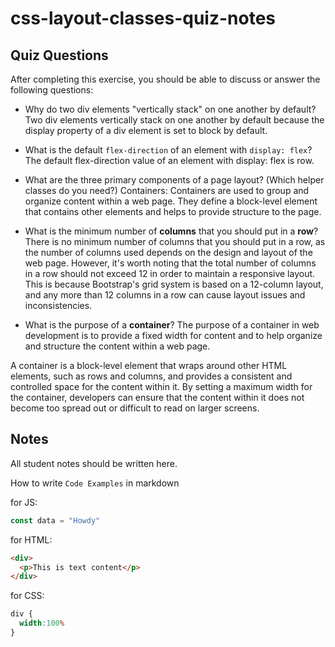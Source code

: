 # css-layout-classes-quiz-notes

## Quiz Questions

After completing this exercise, you should be able to discuss or answer the following questions:

- Why do two div elements "vertically stack" on one another by default?
Two div elements vertically stack on one another by default because the display property of a div element is set to block by default.

- What is the default `flex-direction` of an element with `display: flex`?
The default flex-direction value of an element with display: flex is row.
- What are the three primary components of a page layout? (Which helper classes do you need?)
Containers: Containers are used to group and organize content within a web page. They define a block-level element that contains other elements and helps to provide structure to the page.
- What is the minimum number of **columns** that you should put in a **row**?
There is no minimum number of columns that you should put in a row, as the number of columns used depends on the design and layout of the web page.
However, it's worth noting that the total number of columns in a row should not exceed 12 in order to maintain a responsive layout. This is because Bootstrap's grid system is based on a 12-column layout, and any more than 12 columns in a row can cause layout issues and inconsistencies.
- What is the purpose of a **container**?
The purpose of a container in web development is to provide a fixed width for content and to help organize and structure the content within a web page.

A container is a block-level element that wraps around other HTML elements, such as rows and columns, and provides a consistent and controlled space for the content within it. By setting a maximum width for the container, developers can ensure that the content within it does not become too spread out or difficult to read on larger screens.


## Notes

All student notes should be written here.


How to write `Code Examples` in markdown

for JS:
```javascript
const data = "Howdy"
```

for HTML:
```html
<div>
  <p>This is text content</p>
</div>
```

for CSS:
```css
div {
  width:100%
}
```
